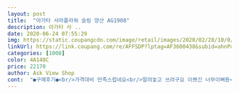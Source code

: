 ```yaml
---
layout: post 
title:  "아가타 사라플라워 슬림 양산 AG1908" 
description: 아가타 사 ..
date: 2020-06-24 07:55:29 
img: https://static.coupangcdn.com/image/retail/images/2020/02/28/10/0/46d72d2c-c0d1-4923-bba0-c942af65737e.jpg 
linkUrl: https://link.coupang.com/re/AFFSDP?lptag=AF3600438&subid=ahnPublicAsk&pageKey=1301039952&itemId=2314801172&vendorItemId=70311543080&traceid=V0-113-9616f73ed2c9382a 
categories: [1008] 
color: 4A148C 
price: 22170 
author: Ask View Shop 
cont:  "●구매후기●<br/>가격대비 만족스럽네요<br/>말려놓고 쓰려구요 이쁘긴 너무이뻐용<br/>몇년 고민하고 샀는데... <br/>중간이상의 만족스러움이에요^^<br/>몇년전부터 양산 하나 사야지 하다가 이제야 사게됐어요<br/>별 수정이 안되네 ㅎㅎ<br/>상자없이 온 거는 좀 충격이네요<br/>새벽배송 받아서 아직 사용은 전인데... <br/>형광등 아래서도 눈부심이 덜하네요<br/>선물용인데... <br/>.<br/><br/>아가타.<br/>.<br/>그 강아지 모양살까하다가... <br/>딸래미들이 요거사라고해서.<br/>.<br/>네이비로 구매했어요<br/>안쪽은 하늘색이라 막 답답해보이지않고 시원한 느낌이 들어요<br/>예뻐요 기름인지 끈끈인지.<br/>.<br/>뭐가뭍어서 냄새가 고약하네용<br/>오늘도 쨍 더운데... <br/>있다 마스크 사러 나갈때 한번 써봐야겠네요ㅋㅋ<br/>테두리는 자수이고... <br/>다른건 그림같은 프린팅(?)으로 되어있는데... <br/>그색상도 하늘색이라 네이비랑 잘 어울려요<br/>햇빛 차단율도 높은것같아요<br/>" 
---
```

